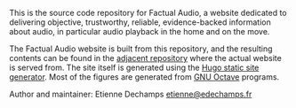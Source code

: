 This is the source code repository for Factual Audio, a website dedicated to delivering objective, trustworthy, reliable, evidence-backed information about audio, in particular audio playback in the home and on the move.

The Factual Audio website is built from this repository, and the resulting contents can be found in the [adjacent repository](https://github.com/factualaudio/factualaudio.github.io) where the actual website is served from. The site itself is generated using the [Hugo static site generator][]. Most of the figures are generated from [GNU Octave][] programs.

Author and maintainer: Etienne Dechamps etienne@edechamps.fr

[hugo static site generator]: https://gohugo.io/

[gnu octave]: https://www.gnu.org/software/octave/
